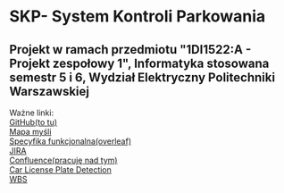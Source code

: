 # SKP- System Kontroli Parkowania
## Projekt w ramach przedmiotu "1DI1522:A - Projekt zespołowy 1", Informatyka stosowana semestr 5 i 6, Wydział Elektryczny Politechniki Warszawskiej<br>
Ważne linki: <br>
[GitHub(to tu)](https://github.com/micha5555/SKP)<br>
[Mapa myśli](https://miro.com/app/board/uXjVPFXnzfw=/)<br>
[Specyfika funkcjonalna(overleaf)](https://www.overleaf.com/2382459472pvjzskvtpqyz)<br>
[JIRA](https://syskopo.atlassian.net/jira/software/projects/SKP/boards/1)<br>
[Confluence(pracuję nad tym)](https://syskopo.atlassian.net/wiki/spaces/SKP/overview?homepageId=163843)<br>
[Car License Plate Detection](https://www.kaggle.com/datasets/andrewmvd/car-plate-detection?fbclid=IwAR2Jelhe944Y5rgVW_zfEdjmrSybMzMygF_ShegSG_ITz0KTcAk0Dhm_mnc)<br>
[WBS](https://miro.com/app/board/uXjVPBiZZL0=/)
